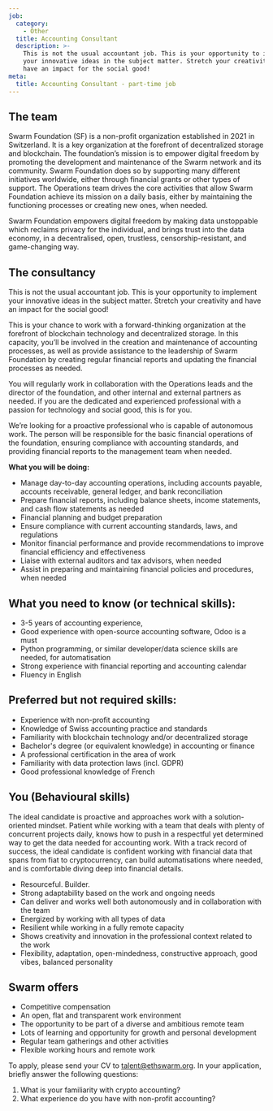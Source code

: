 ```yaml
---
job:
  category:
    - Other
  title: Accounting Consultant
  description: >-
    This is not the usual accountant job. This is your opportunity to implement
    your innovative ideas in the subject matter. Stretch your creativity and
    have an impact for the social good!
meta:
  title: Accounting Consultant - part-time job
---
```


## The team

Swarm Foundation (SF) is a non-profit organization established in 2021 in Switzerland. It is a key organization at the forefront of decentralized storage and blockchain. The foundation’s mission is to empower digital freedom by promoting the development and maintenance of the Swarm network and its community. Swarm Foundation does so by supporting many different initiatives worldwide, either through financial grants or other types of support. The Operations team drives the core activities that allow Swarm Foundation achieve its mission on a daily basis, either by maintaining the functioning processes or creating new ones, when needed.

Swarm Foundation empowers digital freedom by making data unstoppable which reclaims privacy for the individual, and brings trust into the data economy, in a decentralised, open, trustless, censorship-resistant, and game-changing way.

## The consultancy

This is not the usual accountant job. This is your opportunity to implement your innovative ideas in the subject matter. Stretch your creativity and have an impact for the social good!

This is your chance to work with a forward-thinking organization at the forefront of blockchain technology and decentralized storage. In this capacity, you’ll  be involved in the creation and maintenance of accounting processes, as well as provide assistance to the leadership of Swarm Foundation by creating regular financial reports and updating the financial processes as needed.

You will regularly work in collaboration with the Operations leads and the director of the foundation, and other internal and external partners as needed. if you are the dedicated and experienced professional with a passion for technology and social good, this is for you.

We’re looking for a proactive professional who is capable of autonomous work. The person will be responsible for the basic financial operations of the foundation, ensuring compliance with accounting standards, and providing financial reports to the management team when needed.

**What you will be doing:**

* Manage day-to-day accounting operations, including accounts payable, accounts receivable, general ledger, and bank reconciliation
* Prepare financial reports, including balance sheets, income statements, and cash flow statements as needed
* Financial planning and budget preparation
* Ensure compliance with current accounting standards, laws, and regulations
* Monitor financial performance and provide recommendations to improve financial efficiency and effectiveness
* Liaise with external auditors and tax advisors, when needed
* Assist in preparing and maintaining financial policies and procedures, when needed

## What you need to know (or technical skills):

* 3-5 years of accounting experience,
* Good experience with open-source accounting software, Odoo is a must
* Python programming, or similar developer/data science skills are needed, for automatisation
* Strong experience with financial reporting and accounting calendar
* Fluency in English

## Preferred but not required skills:

* Experience with non-profit accounting
* Knowledge of Swiss accounting practice and standards
* Familiarity with blockchain technology and/or decentralized storage
* Bachelor's degree (or equivalent knowledge) in accounting or finance
* A professional certification in the area of work
* Familiarity with data protection laws (incl. GDPR)
* Good professional knowledge of French

## You (Behavioural skills)

The ideal candidate is proactive and approaches work with a solution-oriented mindset. Patient while working with a team that deals with plenty of concurrent projects daily, knows how to push in a respectful yet determined way to get the data needed for accounting work. With a track record of success, the ideal candidate is confident working with financial data that spans from fiat to cryptocurrency, can build automatisations where needed, and is comfortable diving deep into financial details.

* Resourceful. Builder.
* Strong adaptability based on the work and ongoing needs
* Can deliver and works well both autonomously and in collaboration with the team
* Energized by working with all types of data
* Resilient while working in a fully remote capacity
* Shows creativity and innovation in the professional context related to the work
* Flexibility, adaptation, open-mindedness, constructive approach, good vibes, balanced personality

## Swarm offers

* Competitive compensation
* An open, flat and transparent work environment
* The opportunity to be part of a diverse and ambitious remote team
* Lots of learning and opportunity for growth and personal development
* Regular team gatherings and other activities
* Flexible working hours and remote work

To apply, please send your CV to talent@ethswarm.org. In your application, briefly answer the following questions:

1. What is your familiarity with crypto accounting?
2. What experience do you have with non-profit accounting?
